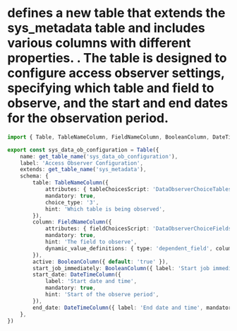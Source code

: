 # defines a new table that extends the sys_metadata table and includes various columns with different properties. . The table is designed to configure access observer settings, specifying which table and field to observe, and the start and end dates for the observation period.
```typescript
import { Table, TableNameColumn, FieldNameColumn, BooleanColumn, DateTimeColumn } from "@servicenow/sdk/core";

export const sys_data_ob_configuration = Table({
    name: get_table_name('sys_data_ob_configuration'),
    label: 'Access Observer Configuration',
    extends: get_table_name('sys_metadata'),
    schema: {
        table: TableNameColumn({
            attributes: { tableChoicesScript: 'DataObserverChoiceTables', show_table_names_on_label: true },
            mandatory: true,
            choice_type: '3',
            hint: 'Which table is being observed',
        }),
        column: FieldNameColumn({
            attributes: { fieldChoicesScript: 'DataObserverChoiceFields', show_field_names_on_label: true },
            mandatory: true,
            hint: 'The field to observe',
            dynamic_value_definitions: { type: 'dependent_field', column_name: 'table' },
        }),
        active: BooleanColumn({ default: 'true' }),
        start_job_immediately: BooleanColumn({ label: 'Start job immediately', default: 'false' }),
        start_date: DateTimeColumn({
            label: 'Start date and time',
            mandatory: true,
            hint: 'Start of the observe period',
        }),
        end_date: DateTimeColumn({ label: 'End date and time', mandatory: true, hint: 'End of the observe period' }),
    },
})
```
